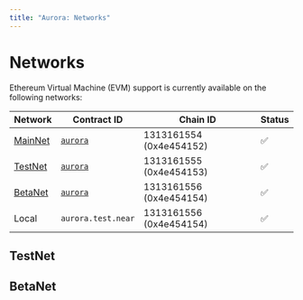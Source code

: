 ```yaml
---
title: "Aurora: Networks"
---
```


# Networks

Ethereum Virtual Machine (EVM) support is currently available on the
following networks:

<div id="networks-table"></div>

Network | Contract ID                | Chain ID                | Status
------- | -------------------------- | ----------------------- | ------
[MainNet](#mainnet) | [`aurora`][aurora@MainNet] | 1313161554 (0x4e454152) | ✅
[TestNet](#testnet) | [`aurora`][aurora@TestNet] | 1313161555 (0x4e454153) | ✅
[BetaNet](#betanet) | [`aurora`][aurora@BetaNet] | 1313161556 (0x4e454154) | ✅
Local   | `aurora.test.near`         | 1313161556 (0x4e454154) | ✅

[aurora@MainNet]: https://explorer.near.org/accounts/aurora
[aurora@TestNet]: https://explorer.testnet.near.org/accounts/aurora
[aurora@BetaNet]: https://explorer.betanet.near.org/accounts/aurora

## TestNet

## BetaNet
